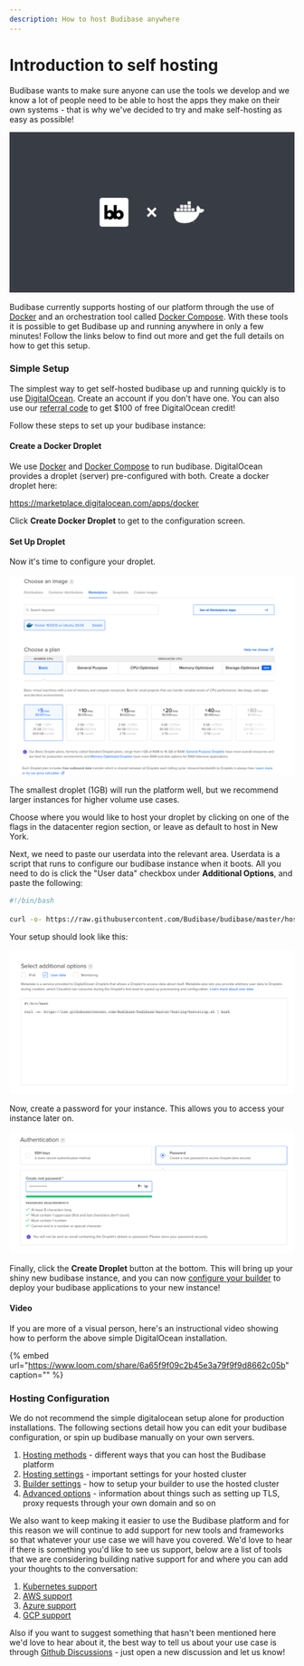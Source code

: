 ```yaml
---
description: How to host Budibase anywhere
---
```


# Introduction to self hosting

Budibase wants to make sure anyone can use the tools we develop and we know a lot of people need to be able to host the apps they make on their own systems - that is why we've decided to try and make self-hosting as easy as possible!

![](../.gitbook/assets/youtube-self-host-video-thumbnail.png)

Budibase currently supports hosting of our platform through the use of [Docker](https://www.docker.com/) and an orchestration tool called [Docker Compose](https://docs.docker.com/compose/). With these tools it is possible to get Budibase up and running anywhere in only a few minutes! Follow the links below to find out more and get the full details on how to get this setup.


### Simple Setup
The simplest way to get self-hosted budibase up and running quickly is to use [DigitalOcean](https://www.digitalocean.com). Create an account if you don't have one. You can also use our [referral code](https://m.do.co/c/0caaa6085a82) to get $100 of free DigitalOcean credit!

Follow these steps to set up your budibase instance:

#### Create a Docker Droplet
We use [Docker](https://www.docker.com/) and [Docker Compose](https://docs.docker.com/compose/install/) to run budibase. DigitalOcean provides a droplet (server) pre-configured with both. Create a docker droplet here:

https://marketplace.digitalocean.com/apps/docker

Click **Create Docker Droplet** to get to the configuration screen.

#### Set Up Droplet
Now it's time to configure your droplet.

![](../.gitbook/assets/dropletconfig.png)

The smallest droplet (1GB) will run the platform well, but we recommend larger instances for higher volume use cases.

Choose where you would like to host your droplet by clicking on one of the flags in the datacenter region section, or leave as default to host in New York.

Next, we need to paste our userdata into the relevant area. Userdata is a script that runs to configure our budibase instance when it boots. All you need to do is click the "User data" checkbox under **Additional Options**, and paste the following:

```bash
#!/bin/bash

curl -o- https://raw.githubusercontent.com/Budibase/budibase/master/hosting/bootstrap.sh | bash
```

Your setup should look like this:

![](../.gitbook/assets/userdata.png)

Now, create a password for your instance. This allows you to access your instance later on.

![](../.gitbook/assets/do-password.png)

Finally, click the **Create Droplet** button at the bottom. This will bring up your shiny new budibase instance, and you can now [configure your builder](builder-settings.md) to deploy your budibase applications to your new instance!

#### Video
If you are more of a visual person, here's an instructional video showing how to perform the above simple DigitalOcean installation. 

{% embed url="https://www.loom.com/share/6a65f9f09c2b45e3a79f9f9d8662c05b" caption="" %}

### Hosting Configuration

We do not recommend the simple digitalocean setup alone for production installations. The following sections detail how you can edit your budibase configuration, or spin up budibase manually on your own servers.

1. [Hosting methods](hosting-methods/) - different ways that you can host the Budibase platform
2. [Hosting settings](hosting-settings.md) - important settings for your hosted cluster
3. [Builder settings](builder-settings.md) - how to setup your builder to use the hosted cluster
4. [Advanced options](advanced-options/) - information about things such as setting up TLS, proxy requests through your own domain and so on

We also want to keep making it easier to use the Budibase platform and for this reason we will continue to add support for new tools and frameworks so that whatever your use case we will have you covered. We'd love to hear if there is something you'd like to see us support, below are a list of tools that we are considering building native support for and where you can add your thoughts to the conversation:

1. [Kubernetes support](https://github.com/Budibase/budibase/discussions/984)
2. [AWS support](https://github.com/Budibase/budibase/discussions/986)
3. [Azure support](https://github.com/Budibase/budibase/discussions/987)
4. [GCP support](https://github.com/Budibase/budibase/discussions/988)

Also if you want to suggest something that hasn't been mentioned here we'd love to hear about it, the best way to tell us about your use case is through [Github Discussions](https://github.com/Budibase/budibase/discussions) - just open a new discussion and let us know!

